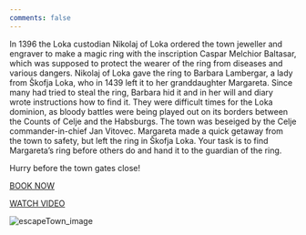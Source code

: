 ```yaml
---
comments: false
---
```

In 1396 the Loka custodian Nikolaj of Loka ordered the town jeweller and engraver to make a magic ring with the inscription Caspar Melchior Baltasar, which was supposed to protect the wearer of the ring from diseases and various dangers. Nikolaj of Loka gave the ring to Barbara Lambergar, a lady from Škofja Loka, who in 1439 left it to her granddaughter Margareta. Since many had tried to steal the ring, Barbara hid it and in her will and diary wrote instructions how to find it. They were difficult times for the Loka dominion, as bloody battles were being played out on its borders between the Counts of Celje and the Habsburgs. The town was beseiged by the Celje commander-in-chief Jan Vitovec. Margareta made a quick getaway from the town to safety, but left the ring in Škofja Loka. Your task is to find Margareta’s ring before others do and hand it to the guardian of the ring.

Hurry before the town gates close!

<a href="https://www.town-escape.com/rezervacija/">BOOK NOW</a>

<a href="https://www.youtube.com/watch?v=6SBr_c4uZa0">WATCH VIDEO</a>

![escapeTown_image](/assets/escapeTown.jpg)
